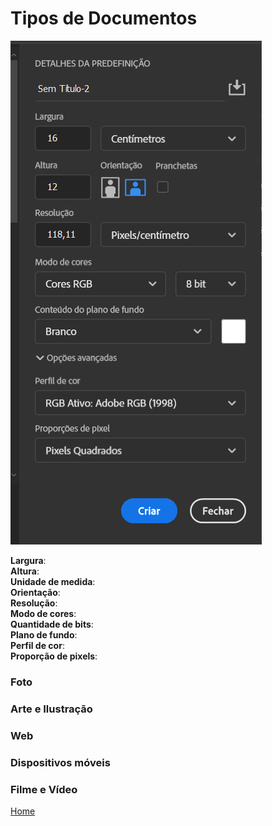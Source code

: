 # Tipos de Documentos

![Propriedades](1.png)

**Largura**:   
**Altura**:   
**Unidade de medida**:   
**Orientação**:    
**Resolução**:    
**Modo de cores**:    
**Quantidade de bits**:    
**Plano de fundo**:    
**Perfil de cor**:    
**Proporção de pixels**:    

### Foto

### Arte e Ilustração

### Web

### Dispositivos móveis

### Filme e Vídeo

[Home](../README.md)
